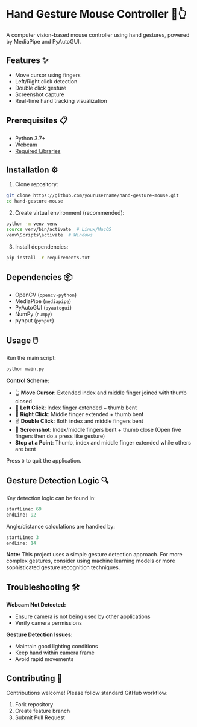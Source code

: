 # Hand Gesture Mouse Controller 🤖👆

A computer vision-based mouse controller using hand gestures, powered by MediaPipe and PyAutoGUI.

## Features ✨
- Move cursor using fingers
- Left/Right click detection
- Double click gesture
- Screenshot capture
- Real-time hand tracking visualization

## Prerequisites 📋
- Python 3.7+
- Webcam
- [Required Libraries](#dependencies)

## Installation ⚙️

1. Clone repository:
```bash
git clone https://github.com/yourusername/hand-gesture-mouse.git
cd hand-gesture-mouse
```

2. Create virtual environment (recommended):
```bash
python -m venv venv
source venv/bin/activate  # Linux/MacOS
venv\Scripts\activate  # Windows
```

3. Install dependencies:
```bash
pip install -r requirements.txt
```

## Dependencies 📦
- OpenCV (`opencv-python`)
- MediaPipe (`mediapipe`)
- PyAutoGUI (`pyautogui`)
- NumPy (`numpy`)
- pynput (`pynput`)

## Usage 🖱️
Run the main script:
```bash
python main.py
```

**Control Scheme:**
- 👆 **Move Cursor**: Extended index and middle finger joined with thumb closed
- 🤏 **Left Click**: Index finger extended + thumb bent
- 🖖 **Right Click**: Middle finger extended + thumb bent
- ✌️ **Double Click**: Both index and middle fingers bent
- 🤘 **Screenshot**: Index/middle fingers bent + thumb close (Open five fingers then do a press like gesture)
- **Stop at a Point**: Thumb, index and middle finger extended while others are bent

Press `Q` to quit the application.

## Gesture Detection Logic 🔍
Key detection logic can be found in:
```python:main.py
startLine: 69
endLine: 92
```

Angle/distance calculations are handled by:
```python:util.py
startLine: 3
endLine: 14
```
**Note:** This project uses a simple gesture detection approach. For more complex gestures, consider using machine learning models or more sophisticated gesture recognition techniques.

## Troubleshooting 🛠️
**Webcam Not Detected:**
- Ensure camera is not being used by other applications
- Verify camera permissions

**Gesture Detection Issues:**
- Maintain good lighting conditions
- Keep hand within camera frame
- Avoid rapid movements

## Contributing 🤝
Contributions welcome! Please follow standard GitHub workflow:
1. Fork repository
2. Create feature branch
3. Submit Pull Request